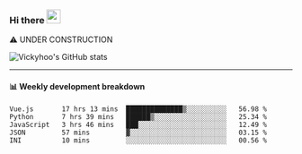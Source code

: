 ### Hi there <a href="https://www.gautamkrishnar.com/"><img src="https://media.giphy.com/media/hvRJCLFzcasrR4ia7z/giphy.gif" width="25px"></a>
⚠️ UNDER CONSTRUCTION

![Vickyhoo's GitHub stats](https://github-readme-stats.vercel.app/api?username=vickyhoo&theme=react&show_icons=true)

---

#### :bar_chart: Weekly development breakdown

<!--START_SECTION:waka-->
```text
Vue.js       17 hrs 13 mins  ██████████████▒░░░░░░░░░░   56.98 % 
Python       7 hrs 39 mins   ██████▒░░░░░░░░░░░░░░░░░░   25.34 % 
JavaScript   3 hrs 46 mins   ███░░░░░░░░░░░░░░░░░░░░░░   12.49 % 
JSON         57 mins         ▓░░░░░░░░░░░░░░░░░░░░░░░░   03.15 % 
INI          10 mins         ░░░░░░░░░░░░░░░░░░░░░░░░░   00.56 % 
```
<!--END_SECTION:waka-->


<!--
**vickyhoo/vickyhoo** is a ✨ _special_ ✨ repository because its `README.md` (this file) appears on your GitHub profile.

Here are some ideas to get you started:

- 🔭 I’m currently working on ...
- 🌱 I’m currently learning ...
- 👯 I’m looking to collaborate on ...
- 🤔 I’m looking for help with ...
- 💬 Ask me about ...
- 📫 How to reach me: ...
- 😄 Pronouns: ...
- ⚡ Fun fact: ...
-->
